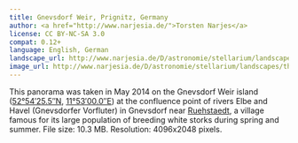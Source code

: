 ```yaml
---
title: Gnevsdorf Weir, Prignitz, Germany
author: <a href="http://www.narjesia.de/">Torsten Narjes</a>
license: CC BY-NC-SA 3.0
compat: 0.12+
language: English, German
landscape_url: http://www.narjesia.de/D/astronomie/stellarium/landscapes/packages/gnevsdorferwehr.zip
image_url: http://www.narjesia.de/D/astronomie/stellarium/landscapes/thumbs/gnevsdorferwehr_thumb.png
---
```

This panorama was taken in May 2014 on the Gnevsdorf Weir island (<a href="http://tools.wmflabs.org/geohack/geohack.php?params=52.90709_N_11.88334_E">52°54′25.5″N</a>, <a href="http://gpso.de/maps/?z=9;p=52.90709,11.88334;">11°53′00.0″E</a>) at the confluence point of rivers Elbe and Havel (Gnevsdorfer Vorfluter) in Gnevsdorf near <a href="http://www.amt-badwilsnack-weisen.de/index.php?option=com_content&task=view&id=39&Itemid=88">Ruehstaedt</a>, a village famous for its large population of breeding white storks during spring and summer. File size: 10.3 MB. Resolution: 4096x2048 pixels.